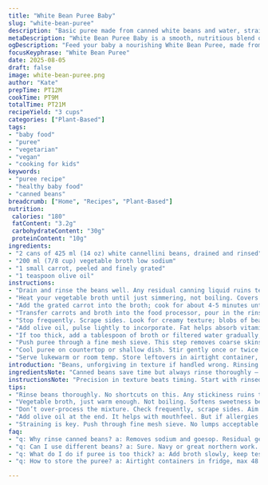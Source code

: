 ```yaml
---
title: "White Bean Puree Baby"
slug: "white-bean-puree"
description: "Basic puree made from canned white beans and water, strained for smoothness. Adapted for baby food, vegetarian, vegan, free from nuts, dairy, gluten, and eggs. Useful for texture introduction while ensuring digestibility and allergen avoidance."
metaDescription: "White Bean Puree Baby is a smooth, nutritious blend of white beans and carrot. Perfect for introducing textures to little ones. Packed with flavor."
ogDescription: "Feed your baby a nourishing White Bean Puree, made from simple ingredients. Creamy texture, easy to digest, flavor they’ll enjoy."
focusKeyphrase: "White Bean Puree"
date: 2025-08-05
draft: false
image: white-bean-puree.png
author: "Kate"
prepTime: PT12M
cookTime: PT9M
totalTime: PT21M
recipeYield: "3 cups"
categories: ["Plant-Based"]
tags:
- "baby food"
- "puree"
- "vegetarian"
- "vegan"
- "cooking for kids"
keywords:
- "puree recipe"
- "healthy baby food"
- "canned beans"
breadcrumb: ["Home", "Recipes", "Plant-Based"]
nutrition: 
 calories: "180"
 fatContent: "3.2g"
 carbohydrateContent: "30g"
 proteinContent: "10g"
ingredients:
- "2 cans of 425 ml (14 oz) white cannellini beans, drained and rinsed"
- "200 ml (7/8 cup) vegetable broth low sodium"
- "1 small carrot, peeled and finely grated"
- "1 teaspoon olive oil"
instructions:
- "Drain and rinse the beans well. Any residual canning liquid ruins texture and flavor; rinse until no foam."
- "Heat your vegetable broth until just simmering, not boiling. Covers the base liquid, brings out subtle sweetness, unlike plain water."
- "Add the grated carrot into the broth; cook for about 4-5 minutes until tender, soft but not mushy. Carrot adds natural sugars and micronutrients."
- "Transfer carrots and broth into the food processor, pour in the rinsed beans. Blitz on medium speed."
- "Stop frequently. Scrape sides. Look for creamy texture; blobs of bean skins should almost vanish but avoid over-processing that heats puree too much."
- "Add olive oil, pulse lightly to incorporate. Fat helps absorb vitamins and improves mouthfeel for baby."
- "If too thick, add a tablespoon of broth or filtered water gradually, test consistency between spoon and lips — neither dripping nor stodgy."
- "Push puree through a fine mesh sieve. This step removes coarse skins and ensures no lumps, important for early eaters."
- "Cool puree on countertop or shallow dish. Stir gently once or twice to release heat evenly. Tiny bubbles and faint bean aroma emerge as it cools."
- "Serve lukewarm or room temp. Store leftovers in airtight container, refrigerate up to 48 hours. Freeze for up to 1 month."
introduction: "Beans, unforgiving in texture if handled wrong. Rinsing canned beans is non-negotiable — that residual gel clogs purees. Carrots sneak in sweetness, soften the profile; babies crave slight natural sugar notes not just bland paste. Broth replaces water — no preservatives, gentle flavor that doesn’t overshadow. Olive oil, though optional, is the fat that rounds texture and aids nutrient uptake. Don’t skip passing through a sieve, no shortcuts. A gritty texture can turn a first feeding nightmare. Timing based on sight, feel, no clock reliance here. Beans too dry? Wet till loose but not runny. Hot? Let baby-friendly temperature cool naturally. The faint hum as processor chops the mixture, smell shifting from dry bean scent to less starchy, sweeter. These sensory cues tell you where you stand."
ingredientsNote: "Canned beans save time but always rinse thoroughly — residual sodium, canning gel affects both flavor and puree texture. Cannellini or navy beans ideal for mild flavor and gentle consistency but great northern or even peeled fava beans can substitute. Water is workable but broth (vegetable or chicken if not vegan) uplifts without overpowering. Carrot adds natural sugar, making the puree more palatable for little ones, and aids digestion with fiber. Olive oil optional, helps fat-soluble vitamin absorption and improves mouthfeel. If olive oil unavailable, substitute with a mild vegetable oil like sunflower or avocado, both neutral in taste. Skip oil if allergies or preferences require. Using fresh steamed carrot rather than raw grated improves digestibility and flavor. Always choose unsalted broth to avoid high sodium — babies unsuited for salt spikes. Straining through fine sieve is essential, baby gums and teeth can’t handle lumps at this stage. If fresh carrot unavailable, a pinch of sweet potato puree works."
instructionsNote: "Precision in texture beats timing. Start with rinsed beans, any stickiness ruins puree smoothness. Heating broth just below boil softens added carrot, unlocking sugars without mush. Gently cook grated carrot in broth on medium low, watch for color change to brighter orange and tender texture — poke with fork to test. Blend beans and carrot in pulses, stop often, scrape down bowl sides. Small batches avoid overheating and breaking skin cells unnecessarily. Olive oil folded in last creates silky finish and improves sensory texture. Slowly adding liquid adjusts consistency; always err on side of thicker puree, thinning incrementally. Push puree through fine mesh for uniform consistency — double strain if needed for ultra-smooth finish. Cool at room temp, stir periodically; visual check for condensation or clumps, those indicate uneven cooling. Avoid reheating more than once, can cause separation and loss of nutrients. Refrigerate in shallow airtight containers to speed cooling and preserve freshness."
tips:
- "Rinse beans thoroughly. No shortcuts on this. Any stickiness ruins texture. Strain till clear. Check for foam while rinsing."
- "Vegetable broth, just warm enough. Not boiling. Softens sweetness better. Carrots cook fast, watch them. Tender but not mushy."
- "Don’t over-process the mixture. Check frequently, scrape sides. Aim for creamy, but avoid heating too much. Use gentle pulses."
- "Add olive oil at the end. It helps with mouthfeel. But if allergies, can skip it. Or use avocado oil instead."
- "Straining is key. Push through fine mesh sieve. No lumps acceptable for babies. Double strain if going for ultra-thin."
faq:
- "q: Why rinse canned beans? a: Removes sodium and goesop. Residual gel gets in the way. Adds off-flavors. Rinse it all, no foam."
- "q: Can I use different beans? a: Sure. Navy or great northern work. Fava beans too. But watch for texture changes."
- "q: What do I do if puree is too thick? a: Add broth slowly, keep testing texture. Aim for baby-friendly not too runny mess."
- "q: How to store the puree? a: Airtight containers in fridge, max 48 hours. Freeze for month. Whenever cool, then seal."

---
```

